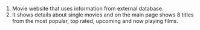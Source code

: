 1. Movie website that uses information from external database.
2. It shows details about single movies and on the main page shows 8 titles from the most popular, top rated, upcoming and now playing films.